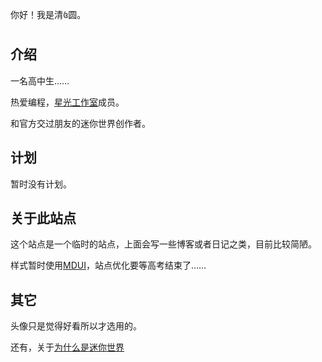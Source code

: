 你好！我是清꧔圆。

## 介绍
一名高中生……

热爱编程，[星光工作室](https://ustarry.github.io/)成员。

和官方交过朋友的迷你世界创作者。

## 计划
暂时没有计划。

## 关于此站点
这个站点是一个临时的站点，上面会写一些博客或者日记之类，目前比较简陋。

样式暂时使用[MDUI](https://www.mdui.org/zh-cn/)，站点优化要等高考结束了……

## 其它
头像只是觉得好看所以才选用的。

还有，关于[为什么是迷你世界](/announcements/2/index.html)
